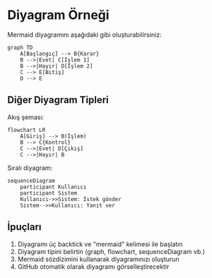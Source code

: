 # Diyagram Örneği

Mermaid diyagramını aşağıdaki gibi oluşturabilirsiniz:

```mermaid
graph TD
    A[Başlangıç] --> B{Karar}
    B -->|Evet| C[İşlem 1]
    B -->|Hayır| D[İşlem 2]
    C --> E[Bitiş]
    D --> E
```

## Diğer Diyagram Tipleri

Akış şeması:
```mermaid
flowchart LR
    A[Giriş] --> B(İşlem)
    B --> C{Kontrol}
    C -->|Evet| D[Çıkış]
    C -->|Hayır| B
```

Sıralı diyagram:
```mermaid
sequenceDiagram
    participant Kullanıcı
    participant Sistem
    Kullanıcı->>Sistem: İstek gönder
    Sistem-->>Kullanıcı: Yanıt ver
```

## İpuçları

1. Diyagramı üç backtick ve "mermaid" kelimesi ile başlatın
2. Diyagram tipini belirtin (graph, flowchart, sequenceDiagram vb.)
3. Mermaid sözdizimini kullanarak diyagramınızı oluşturun
4. GitHub otomatik olarak diyagramı görselleştirecektir
